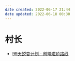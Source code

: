 ```yaml
---
date created: 2022-06-17 21:44
date updated: 2022-06-18 00:30
---
```


# 村长

- [99天蜕变计划 - 前端进阶路线](https://www.wolai.com/josephxia/v52Md9nQq48c7PcfEDj9N1)


